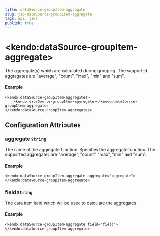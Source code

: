 ```yaml
---
title: dataSource-groupItem-aggregate
slug: jsp-dataSource-groupItem-aggregate
tags: api, java
publish: true
---
```


# \<kendo:dataSource-groupItem-aggregate\>

The aggregate(s) which are calculated during grouping. The supported aggregates are "average", "count", "max", "min" and "sum".

#### Example
    <kendo:dataSource-groupItem-aggregates>
        <kendo:dataSource-groupItem-aggregate></kendo:dataSource-groupItem-aggregate>
    </kendo:dataSource-groupItem-aggregates>

## Configuration Attributes

### aggregate `String`

The name of the aggregate function. Specifies the aggregate function. The supported aggregates are "average", "count", "max", "min" and "sum".

#### Example
    <kendo:dataSource-groupItem-aggregate aggregate="aggregate">
    </kendo:dataSource-groupItem-aggregate>

### field `String`

The data item field which will be used to calculate the aggregates.

#### Example
    <kendo:dataSource-groupItem-aggregate field="field">
    </kendo:dataSource-groupItem-aggregate>

